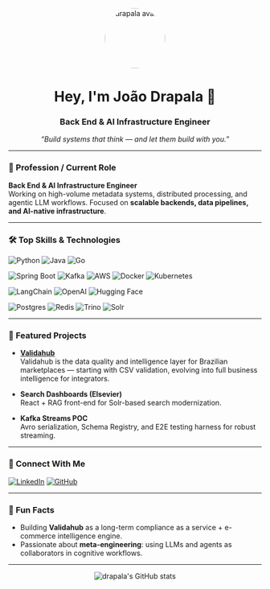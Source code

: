 <!-- drapala | GitHub Profile README -->

<p align="center">
  <img src="https://media.licdn.com/dms/image/v2/D4D03AQGK3xEDyeECWw/profile-displayphoto-shrink_800_800/B4DZd039geH4Ac-/0/1750012518057?e=1759363200&v=beta&t=QoLSK8xP6uiUTh9j8fUNN2aSMjnyeYrSAtQrlpLbGU4" width="120" style="border-radius: 50%" alt="drapala avatar" />
</p>

<h1 align="center">Hey, I'm João Drapala 👋</h1>
<h3 align="center">Back End & AI Infrastructure Engineer</h3>
<p align="center"><em>“Build systems that think — and let them build with you.”</em></p>

---

### 🚀 Profession / Current Role

**Back End & AI Infrastructure Engineer**  
Working on high-volume metadata systems, distributed processing, and agentic LLM workflows. Focused on **scalable backends, data pipelines, and AI-native infrastructure**.

---

### 🛠️ Top Skills & Technologies

![Python](https://img.shields.io/badge/python-3670A0?style=for-the-badge&logo=python&logoColor=ffdd54)
![Java](https://img.shields.io/badge/java-ED8B00?style=for-the-badge&logo=java&logoColor=white)
![Go](https://img.shields.io/badge/go-00ADD8?style=for-the-badge&logo=go&logoColor=white)

![Spring Boot](https://img.shields.io/badge/spring_boot-6DB33F?style=for-the-badge&logo=springboot&logoColor=white)
![Kafka](https://img.shields.io/badge/kafka-231F20?style=for-the-badge&logo=apachekafka&logoColor=white)
![AWS](https://img.shields.io/badge/aws-232F3E?style=for-the-badge&logo=amazonaws&logoColor=white)
![Docker](https://img.shields.io/badge/docker-2496ED?style=for-the-badge&logo=docker&logoColor=white)
![Kubernetes](https://img.shields.io/badge/kubernetes-326CE5?style=for-the-badge&logo=kubernetes&logoColor=white)

![LangChain](https://img.shields.io/badge/langchain-black?style=for-the-badge&logo=data:image/svg+xml;base64,PHN2ZyBmaWxsPSIjRkZGIiB2aWV3Qm94PSIwIDAgMjQwIDI0MCIgd2lkdGg9IjEwMCIgaGVpZ2h0PSIxMDAiIHhtbG5zPSJodHRwOi8vd3d3LnczLm9yZy8yMDAwL3N2ZyI+PHJlY3Qgd2lkdGg9IjI0MCIgaGVpZ2h0PSIyNDAiIHJ4PSI0OCIgZmlsbD0iIzAwMCIvPjwvc3ZnPg==&logoColor=white)
![OpenAI](https://img.shields.io/badge/openai-412991?style=for-the-badge&logo=openai&logoColor=white)
![Hugging Face](https://img.shields.io/badge/huggingface-f9d423?style=for-the-badge&logo=huggingface&logoColor=black)

![Postgres](https://img.shields.io/badge/postgres-4169E1?style=for-the-badge&logo=postgresql&logoColor=white)
![Redis](https://img.shields.io/badge/redis-DC382D?style=for-the-badge&logo=redis&logoColor=white)
![Trino](https://img.shields.io/badge/trino-1A237E?style=for-the-badge&logo=trino&logoColor=white)
![Solr](https://img.shields.io/badge/solr-e74c3c?style=for-the-badge&logo=apache&logoColor=white)

---

### 🌟 Featured Projects

- **[Validahub](https://github.com/drapala/validahub-new)**  
  Validahub is the data quality and intelligence layer for Brazilian marketplaces — starting with CSV validation, evolving into full business intelligence for integrators.


- **Search Dashboards (Elsevier)**  
  React + RAG front-end for Solr-based search modernization.

- **Kafka Streams POC**  
  Avro serialization, Schema Registry, and E2E testing harness for robust streaming.

---

### 🔗 Connect With Me

[![LinkedIn](https://img.shields.io/badge/linkedin-joaofdrapala-0A66C2?style=for-the-badge&logo=linkedin&logoColor=white)](https://www.linkedin.com/in/joaofdrapala)
[![GitHub](https://img.shields.io/badge/github-drapala-181717?style=for-the-badge&logo=github&logoColor=white)](https://github.com/drapala)

---

### 🤖 Fun Facts

- Building **Validahub** as a long-term compliance as a service + e-commerce intelligence engine.
- Passionate about **meta-engineering**: using LLMs and agents as collaborators in cognitive workflows.

---

<p align="center">
  <img src="https://github-readme-stats.vercel.app/api?username=drapala&show_icons=true&theme=github_dark&hide=issues&count_private=true" alt="drapala's GitHub stats" />
</p>
